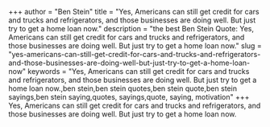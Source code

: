 +++
author = "Ben Stein"
title = "Yes, Americans can still get credit for cars and trucks and refrigerators, and those businesses are doing well. But just try to get a home loan now."
description = "the best Ben Stein Quote: Yes, Americans can still get credit for cars and trucks and refrigerators, and those businesses are doing well. But just try to get a home loan now."
slug = "yes-americans-can-still-get-credit-for-cars-and-trucks-and-refrigerators-and-those-businesses-are-doing-well-but-just-try-to-get-a-home-loan-now"
keywords = "Yes, Americans can still get credit for cars and trucks and refrigerators, and those businesses are doing well. But just try to get a home loan now.,ben stein,ben stein quotes,ben stein quote,ben stein sayings,ben stein saying,quotes, sayings,quote, saying, motivation"
+++
Yes, Americans can still get credit for cars and trucks and refrigerators, and those businesses are doing well. But just try to get a home loan now.
